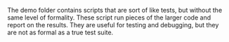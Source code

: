 The demo folder contains scripts that are sort of like tests, but without the same level of formality. These script run pieces of the larger code and report on the results. They are useful for testing and debugging, but they are not as formal as a true test suite.
